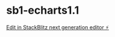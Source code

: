 # sb1-echarts1.1

[Edit in StackBlitz next generation editor ⚡️](https://stackblitz.com/~/github.com/Clint-chan/sb1-echarts1.1)